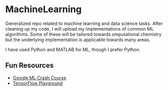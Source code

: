 # MachineLearning
Generalized repo related to machine learning and data science tasks. After cleaning up my code, I will upload my implementations of common ML algorithms. Some of these will be tailored towards omputational chemistry but the underlying implementation is applicable towards many areas. 

I have used Python and MATLAB for ML, though I prefer Python. 

## Fun Resources

* [Google ML Crash Course](https://developers.google.com/machine-learning/crash-course/)
* [TensorFlow Playground](https://playground.tensorflow.org)
